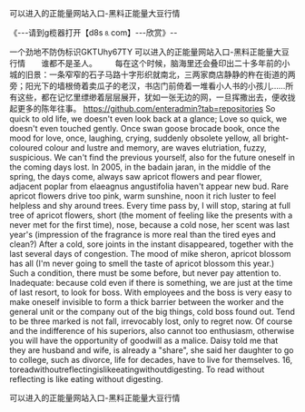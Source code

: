 可以进入的正能量网站入口-黑料正能量大豆行情

《---请到g榄器打开【d8s⒏com】---欣赏》--

一个劲地不防伪标识GKTUhy67TY
可以进入的正能量网站入口-黑料正能量大豆行情　　谁都不是圣人。
　　每在这个时候，脑海里还会叠印出二十多年前的小城的旧景：一条窄窄的石子马路十字形织就南北，三两家商店静静的杵在街道的两旁；阳光下的墙根倚着卖瓜子的老汉，书店门前倚着一堆看小人书的小孩儿……所有这些，都在记忆里缥缈着层层展开，犹如一张无边的网，一旦挥撒出去，便收拢起更多的陈年往事。
https://github.com/enteradmin?tab=repositories
So quick to old life, we doesn't even look back at a glance;
Love so quick, we doesn't even touched gently.
Once swan goose brocade book, once the mood for love, once, laughing, crying, suddenly obsolete yellow, all bright-coloured colour and lustre and memory, are waves elutriation, fuzzy, suspicious.
We can't find the previous yourself, also for the future oneself in the coming days lost.
In 2005, in the badain jaran, in the middle of the spring, the days come, always saw apricot flowers and pear flower, adjacent poplar from elaeagnus angustifolia haven't appear new bud.
Rare apricot flowers drive too pink, warm sunshine, noon it rich luster to feel helpless and shy around trees.
Every time pass by, I will stop, staring at full tree of apricot flowers, short (the moment of feeling like the presents with a never met for the first time), nose, because a cold nose, her scent was last year's (impression of the fragrance is more real than the tired eyes and clean?)
After a cold, sore joints in the instant disappeared, together with the last several days of congestion.
The mood of mike sheron, apricot blossom has all (I'm never going to smell the taste of apricot blossom this year.)
Such a condition, there must be some before, but never pay attention to.
Inadequate: because cold even if there is something, we are just at the time of last resort, to look for boss.
With employees and the boss is very easy to make oneself invisible to form a thick barrier between the worker and the general unit or the company out of the big things, cold boss found out.
Tend to be three marked is not fall, irrevocably lost, only to regret now.
Of course and the indifference of his superiors, also cannot too enthusiasm, otherwise you will have the opportunity of goodwill as a malice.
Daisy told me that they are husband and wife, is already a "share", she said her daughter to go to college, such as divorce, life for decades, have to live for themselves.
16, toreadwithoutreflectingislikeeatingwithoutdigesting. To read without reflecting is like eating without digesting.




可以进入的正能量网站入口-黑料正能量大豆行情
